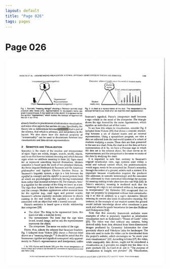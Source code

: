 ```yaml
---
layout: default
title: "Page 026"
tags: pages
---
```


# Page 026

<img src="/assets/scans/26.png" alt="Page with chartjunk removed" width="800"/>
